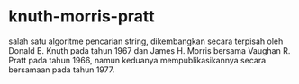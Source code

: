 # knuth-morris-pratt
salah satu algoritme pencarian string, dikembangkan secara terpisah oleh Donald E. Knuth pada tahun 1967 dan James H. Morris bersama Vaughan R. Pratt pada tahun 1966, namun keduanya mempublikasikannya secara bersamaan pada tahun 1977.
